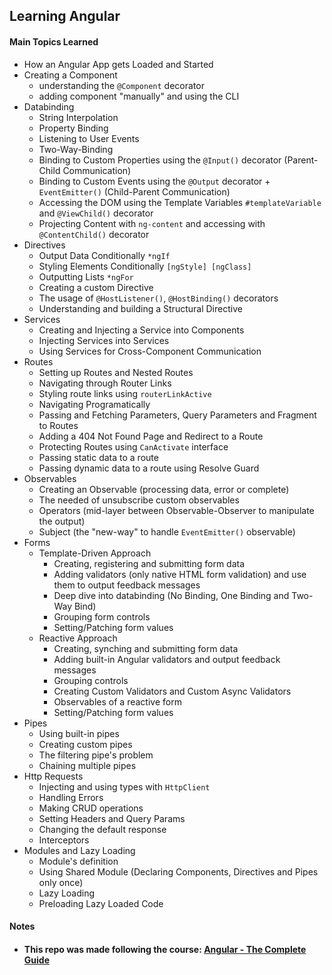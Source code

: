 <h2>Learning Angular</h2>

<h4>Main Topics Learned</h4>

-   How an Angular App gets Loaded and Started
-   Creating a Component
    -   understanding the <code>@Component</code> decorator
    -   adding component "manually" and using the CLI
-   Databinding
    -   String Interpolation
    -   Property Binding
    -   Listening to User Events
    -   Two-Way-Binding
    -   Binding to Custom Properties using the <code>@Input()</code> decorator (Parent-Child Communication)
    -   Binding to Custom Events using the <code>@Output</code> decorator + <code>EventEmitter()</code> (Child-Parent Communication)
    -   Accessing the DOM using the Template Variables <code>#templateVariable</code> and <code>@ViewChild()</code> decorator
    -   Projecting Content with <code>ng-content</code> and accessing with <code>@ContentChild()</code> decorator
-   Directives
    -   Output Data Conditionally <code>\*ngIf</code>
    -   Styling Elements Conditionally <code>[ngStyle] [ngClass]</code>
    -   Outputting Lists <code>\*ngFor</code>
    -   Creating a custom Directive
    -   The usage of <code>@HostListener()</code>, <code>@HostBinding()</code> decorators
    -   Understanding and building a Structural Directive
-   Services
    -   Creating and Injecting a Service into Components
    -   Injecting Services into Services
    -   Using Services for Cross-Component Communication
-   Routes
    -   Setting up Routes and Nested Routes
    -   Navigating through Router Links
    -   Styling route links using <code>routerLinkActive</code>
    -   Navigating Programatically
    -   Passing and Fetching Parameters, Query Parameters and Fragment to Routes
    -   Adding a 404 Not Found Page and Redirect to a Route
    -   Protecting Routes using <code>CanActivate</code> interface
    -   Passing static data to a route
    -   Passing dynamic data to a route using Resolve Guard
-   Observables
    -   Creating an Observable (processing data, error or complete)
    -   The needed of unsubscribe custom observables
    -   Operators (mid-layer between Observable-Observer to manipulate the output)
    -   Subject (the "new-way" to handle <code>EventEmitter()</code> observable)
-   Forms
    -   Template-Driven Approach
        -   Creating, registering and submitting form data
        -   Adding validators (only native HTML form validation) and use them to output feedback messages
        -   Deep dive into databinding (No Binding, One Binding and Two-Way Bind)
        -   Grouping form controls
        -   Setting/Patching form values
    -   Reactive Approach
        -   Creating, synching and submitting form data
        -   Adding built-in Angular validators and output feedback messages
        -   Grouping controls
        -   Creating Custom Validators and Custom Async Validators
        -   Observables of a reactive form
        -   Setting/Patching form values
-   Pipes
    -   Using built-in pipes
    -   Creating custom pipes
    -   The filtering pipe's problem
    -   Chaining multiple pipes
-   Http Requests
    -   Injecting and using types with <code>HttpClient</code>
    -   Handling Errors
    -   Making CRUD operations
    -   Setting Headers and Query Params
    -   Changing the default response
    -   Interceptors
-   Modules and Lazy Loading
    -   Module's definition
    -   Using Shared Module (Declaring Components, Directives and Pipes only once)
    -   Lazy Loading
    -   Preloading Lazy Loaded Code

<h4>Notes<h4>

-   This repo was made following the course: [Angular - The Complete Guide](https://www.udemy.com/course/the-complete-guide-to-angular-2/)
